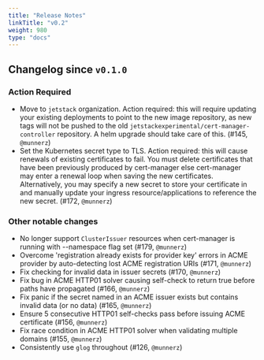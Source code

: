 ```yaml
---
title: "Release Notes"
linkTitle: "v0.2"
weight: 980
type: "docs"
---
```


## Changelog since `v0.1.0`
### Action Required
- Move to `jetstack` organization. Action required: this will require updating your existing deployments to point to the new image repository, as new tags will not be pushed to the old `jetstackexperimental/cert-manager-controller` repository. A helm upgrade should take care of this. (#145, `@munnerz`)
- Set the Kubernetes secret type to TLS. Action required: this will cause renewals of existing certificates to fail. You must delete certificates that have been previously produced by cert-manager else cert-manager may enter a renewal loop when saving the new certificates. Alternatively, you may specify a new secret to store your certificate in and manually update your ingress resource/applications to reference the new secret. (#172, `@munnerz`)

### Other notable changes
- No longer support `ClusterIssuer` resources when cert-manager is running with --namespace flag set (#179, `@munnerz`)
- Overcome 'registration already exists for provider key' errors in ACME provider by auto-detecting lost ACME registration URIs (#171, `@munnerz`)
- Fix checking for invalid data in issuer secrets (#170, `@munnerz`)
- Fix bug in ACME HTTP01 solver causing self-check to return true before paths have propagated (#166, `@munnerz`)
- Fix panic if the secret named in an ACME issuer exists but contains invalid data (or no data) (#165, `@munnerz`)
- Ensure 5 consecutive HTTP01 self-checks pass before issuing ACME certificate (#156, `@munnerz`)
- Fix race condition in ACME HTTP01 solver when validating multiple domains (#155, `@munnerz`)
- Consistently use `glog` throughout (#126, `@munnerz`)
